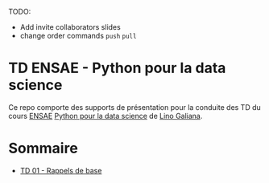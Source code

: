 TODO: 
- Add  invite collaborators slides
- change order commands `push` `pull` 


# TD ENSAE - Python pour la data science

Ce repo comporte des supports de présentation pour la conduite des TD du cours [ENSAE](https://www.ensae.fr/) [Python pour la data science](https://pythonds.linogaliana.fr/) de [Lino Galiana](https://github.com/linogaliana).

# Sommaire

- [TD 01 - Rappels de base](./docs/slides/01_rappels_base.html)
